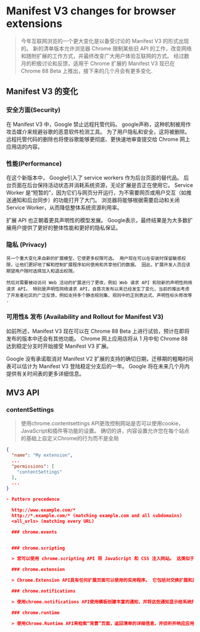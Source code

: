 # Manifest V3 changes for browser extensions

> 今年互联网浏览的一个更大变化是以备受讨论的 Manifest V3 的形式出现的。 新的清单版本允许浏览器 Chrome 限制某些旧 API 的工作，改变网络和随附扩展的工作方式，并最终改变广大用户体验互联网的方式。 经过数月的积极讨论和反馈，适用于 Chrome 扩展的 Manifest V3 现已在 Chrome 88 Beta 上推出，接下来的几个月会有更多变化.

## Manifest V3 的变化

### 安全方面(Security)

  在 Manifest V3 中，Google 禁止远程托管代码。 google声称，这种机制被用作攻击媒介来规避谷歌的恶意软件检测工具。 为了用户隐私和安全，这将被删除。 远程托管代码的删除也将使谷歌能够更彻底、更快速地审查提交给 Chrome 网上应用店的内容。

### 性能(Performance)

  在这个新版本中， Google引入了 service workers 作为后台页面的替代品。 后台页面在后台保持活动状态并消耗系统资源，无论扩展是否正在使用它。 Service Worker 是“短暂的”，因为它们与网页分开运行，为不需要网页或用户交互（如推送通知和后台同步）的功能打开了大门。 浏览器将能够根据需要启动和关闭 Service Worker，从而降低整体系统资源利用率。

  扩展 API 也正朝着更具声明性的模型发展。 Google表示，最终结果是为大多数扩展用户提供了更好的整体性能和更好的隐私保证。  

### 隐私 (Privacy)

    另一个重大变化来自新的扩展模型，它使更多权限可选。 用户现在可以在安装时保留敏感权限，让他们更好地了解和控制扩展程序如何使用和共享他们的数据。 因此，扩展开发人员应该期望用户随时选择加入和退出权限。

    然后对需要被动访问 Web 活动的扩展进行了更改，例如 Web 请求 API 和较新的声明性网络请求 API。 特别是声明性网络请求 API，自首次发布以来已经发生了变化，当前的推出考虑了开发者社区的广泛反馈，例如支持多个静态规则集、规则中的正则表达式、声明性标头修改等 .

### 可用性& 发布 (Availability and Rollout for Manifest V3)

  如前所述，Manifest V3 现在可以在 Chrome 88 Beta 上进行试验，预计在即将发布的版本中还会有其他功能。 Chrome 网上应用店将从 1 月中旬 Chrome 88 达到稳定分支时开始接受 Manifest V3 扩展。

Google 没有承诺取消对 Manifest V2 扩展的支持的确切日期，迁移期的粗略时间表可以估计为 Manifest V3 登陆稳定分支后的一年。 Google 将在未来几个月内提供有关时间表的更多详细信息。


## MV3 API


### contentSettings

> 使用chrome.contentsettings API更改控制网站是否可以使用cookie，JavaScript和插件等功能的设置。 确切的讲，内容设置允许您在每个站点的基础上自定义Chrome的行为而不是全局

```json
{
  "name": "My extension",
  ...
  "permissions": [
    "contentSettings"
  ],
  ...
}

- Pattern precedence

  http://www.example.com/*
  http://*.example.com/* (matching example.com and all subdomains)
  <all_urls> (matching every URL)

  ### chrome.events


  ### chrome.scripting

  > 您可以使用 chrome.scripting API 将 JavaScript 和 CSS 注入网站。 这类似于您可以使用内容脚本执行的操作，但是通过使用 chrome.scripting API，扩展程序可以在运行时做出决定。

  ### chrome.extension

  > Chrome.Extension API具有任何扩展页面可以使用的实用程序。 它包括对交换扩展和其内容脚本之间或扩展之间的消息的支持，如消息传递中详细描述的。

  ### chrome.notifications

  > 使用chrome.notifications API使用模板创建丰富的通知，并将这些通知显示给系统托盘中的用户

  ### chrome.runtime

  > 使用Chrome.Runtime API来检索“背景”页面，返回清单的详细信息，并侦听并响应应用程序或扩展生命周期中的事件。 您还可以使用此API将URL的相对路径转换为完全合格的URL